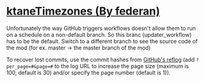# [ktaneTimezones (By federan)](https://github.com/federan/ktaneTimezones)

Unfortunately the way GitHub triggers workflows doesn't allow them to run on a schedule on a non-default branch. So this branc (updater_workflow) has to be the default. Switch to a different branch to see the source code of the mod (for ex. master -> the master branch of the mod)

To recover lost commits, use the commit hashes from [GitHub's reflog](https://api.github.com/repos/KtaneModules/ktaneTimezones-federan/events) (add `?per_page=#&page=#` to the log URL to increase the page size (maximum is 100, default is 30) and/or specify the page number (default is 1)).

